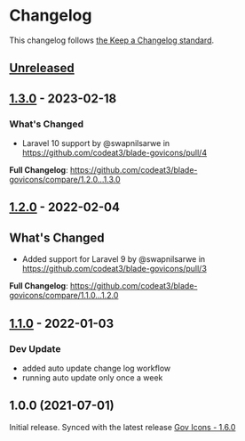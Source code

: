 # Changelog

This changelog follows [the Keep a Changelog standard](https://keepachangelog.com).

## [Unreleased](https://github.com/codeat3/blade-govicons/compare/1.3.0...HEAD)

## [1.3.0](https://github.com/codeat3/blade-govicons/compare/1.2.0...1.3.0) - 2023-02-18

### What's Changed

- Laravel 10 support by @swapnilsarwe in https://github.com/codeat3/blade-govicons/pull/4

**Full Changelog**: https://github.com/codeat3/blade-govicons/compare/1.2.0...1.3.0

## [1.2.0](https://github.com/codeat3/blade-govicons/compare/1.1.0...1.2.0) - 2022-02-04

## What's Changed

- Added support for Laravel 9 by @swapnilsarwe in https://github.com/codeat3/blade-govicons/pull/3

**Full Changelog**: https://github.com/codeat3/blade-govicons/compare/1.1.0...1.2.0

## [1.1.0](https://github.com/codeat3/blade-govicons/compare/1.0.0...1.1.0) - 2022-01-03

### Dev Update

- added auto update change log workflow
- running auto update only once a week

## 1.0.0 (2021-07-01)

Initial release.
Synced with the latest release [Gov Icons - 1.6.0](https://github.com/540co/govicons/releases/tag/1.6.0)
